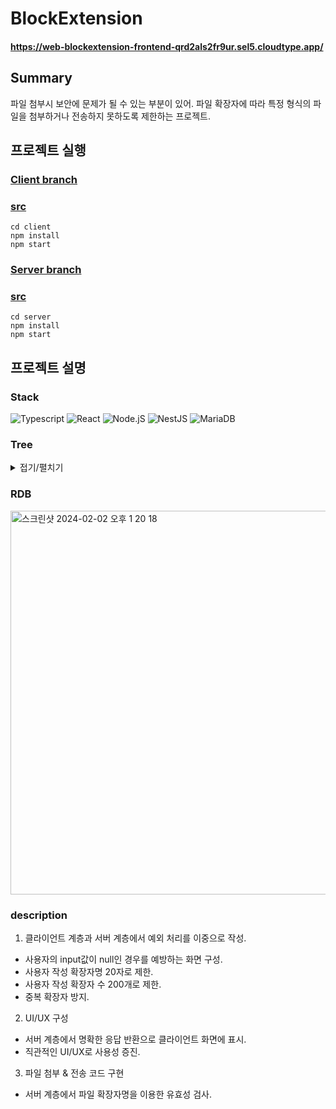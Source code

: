 # BlockExtension

#### https://web-blockextension-frontend-qrd2als2fr9ur.sel5.cloudtype.app/

## Summary

파일 첨부시 보안에 문제가 될 수 있는 부분이 있어. 파일 확장자에 따라 특정 형식의 파일을 첨부하거나 전송하지 못하도록 제한하는 프로젝트.

## 프로젝트 실행

### [Client branch](https://github.com/Jimoou/BlockExtension/tree/client)

### [src](https://github.com/Jimoou/BlockExtension/tree/server/src)

```
cd client
npm install
npm start
```

### [Server branch](https://github.com/Jimoou/BlockExtension/tree/server)

### [src](https://github.com/Jimoou/BlockExtension/tree/client/src)

```
cd server
npm install
npm start
```

## 프로젝트 설명

### Stack

![Typescript](https://img.shields.io/badge/-Typescript-3178C6?logo=typescript&logoColor=white)
![React](https://img.shields.io/badge/-React-61DAFB?logo=react&logoColor=white) ![Node.jS](https://img.shields.io/badge/-Node.js-339933?logo=nodedotjs&logoColor=white) ![NestJS](https://img.shields.io/badge/-NestJS-E0234E?logo=nestjs&logoColor=white)
![MariaDB](https://img.shields.io/badge/-MariaDB-003545?logo=mariadb&logoColor=white)

### Tree

<details>
<summary>접기/펼치기</summary>

```
📂 client
├── 📂 src
│   ├── 📂 assets
│   ├── 📂 components
│   ├── 📂 hooks
│   ├── 📂 model
│   ├── 📂 pages
│   └── 📂 service
📂 server
├── 📂 src
│   ├── 📂 controller
│   ├── 📂 model
│   │   ├── 📂 dao
│   │   └── 📂 dto
│   ├── 📂 module
│   └── 📂 service
```

</details>

### RDB

<img width="614" alt="스크린샷 2024-02-02 오후 1 20 18" src="https://github.com/Jimoou/Jimoou/assets/109801772/3402b796-9d0c-4698-89ef-4d2296f7ab68">

### description

1. 클라이언트 계층과 서버 계층에서 예외 처리를 이중으로 작성.

- 사용자의 input값이 null인 경우를 예방하는 화면 구성.
- 사용자 작성 확장자명 20자로 제한.
- 사용자 작성 확장자 수 200개로 제한.
- 중복 확장자 방지.

2. UI/UX 구성

- 서버 계층에서 명확한 응답 반환으로 클라이언트 화면에 표시.
- 직관적인 UI/UX로 사용성 증진.

3. 파일 첨부 & 전송 코드 구현

- 서버 계층에서 파일 확장자명을 이용한 유효성 검사.
